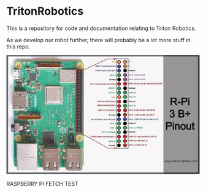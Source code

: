 # TritonRobotics
This is a repository for code and documentation relating to Triton Robotics.

As we develop our robot further, there will probably be a lot more stuff in this repo.

![Raspberry pi 3b+ pinout diagram](https://github.com/ThomasGust/TritonRobotics/blob/main/references/raspberrypi3bpluspinout.jpg)

RASPBERRY PI FETCH TEST
